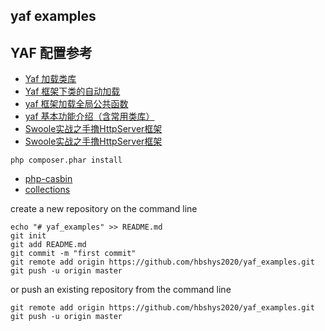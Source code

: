 ## yaf examples

## YAF 配置参考

- [Yaf 加载类库](https://my.oschina.net/liuzhihe/blog/1529664)
- [Yaf 框架下类的自动加载](http://www.mamicode.com/info-detail-1589326.html)
- [yaf 框架加载全局公共函数](https://www.cnblogs.com/wt645631686/p/7676784.html)
- [yaf 基本功能介绍（含常用类库）](https://my.oschina.net/u/172914/blog/1358714)
- [Swoole实战之手撸HttpServer框架](http://www.jtthink.com/course/play/1709)
- [Swoole实战之手撸HttpServer框架](https://www.bilibili.com/video/av75861569?p=31)
```
php composer.phar install
```

* [php-casbin](https://github.com/php-casbin/php-casbin)
* [collections](https://github.com/doctrine/collections)

create a new repository on the command line
```
echo "# yaf_examples" >> README.md
git init
git add README.md
git commit -m "first commit"
git remote add origin https://github.com/hbshys2020/yaf_examples.git
git push -u origin master
```
or push an existing repository from the command line
```
git remote add origin https://github.com/hbshys2020/yaf_examples.git
git push -u origin master
```
